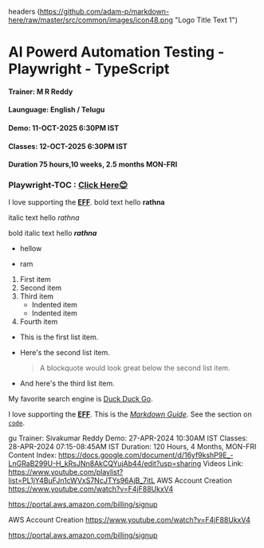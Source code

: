  headers 
(https://github.com/adam-p/markdown-here/raw/master/src/common/images/icon48.png "Logo Title Text 1")
# AI Powerd Automation Testing - Playwright - TypeScript
#### Trainer: M R Reddy
#### Launguage: English / Telugu
#### Demo: 11-OCT-2025 6:30PM IST
#### Classes: 12-OCT-2025 6:30PM IST
#### Duration 75 hours,10 weeks, 2.5 months MON-FRI
### Playwright-TOC : **[Click Here😊](https://docs.google.com/document/d/1l2MMuH3kQXiBU0GuTPg-_fjDlWBwJdM2/edit)**

I love supporting the **[EFF](https://eff.org)**.
bold text
 hello **rathna**

 italic  text
 hello *rathna*


 bold italic  text
 hello ***rathna***

 * hellow
 - ram


 1. First item
2. Second item
3. Third item
    - Indented item
    - Indented item
4. Fourth item


* This is the first list item.
* Here's the second list item.

    > A blockquote would look great below the second list item.

* And here's the third list item.


My favorite search engine is [Duck Duck Go](https://duckduckgo.com "The best search engine for privacy").


I love supporting the **[EFF](https://eff.org)**.
This is the *[Markdown Guide](https://www.markdownguide.org)*.
See the section on [`code`](#code).

gu
Trainer: Sivakumar Reddy
Demo: 27-APR-2024 10:30AM IST
Classes: 28-APR-2024 07:15-08:45AM IST
Duration: 120 Hours, 4 Months, MON-FRI
Content Index: https://docs.google.com/document/d/16yf9kshP9E_-LnGRaB299U-H_kRsJNn8AkCQYujAb44/edit?usp=sharing
Videos Link: https://www.youtube.com/playlist?list=PL1jY4BuFJn1cWVxS7NcJTYs96AjB_7itL
AWS Account Creation
https://www.youtube.com/watch?v=F4jF88UkxV4

https://portal.aws.amazon.com/billing/signup

AWS Account Creation
https://www.youtube.com/watch?v=F4jF88UkxV4

https://portal.aws.amazon.com/billing/signup
